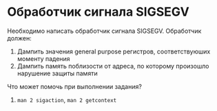 # Обработчик сигнала SIGSEGV

Необходимо написать обработчик сигнала SIGSEGV. Обработчик должен:

1.  Дампить значения general purpose регистров, соответствуюших моменту падения
2.  Дампить память поблизости от адреса, по которому произошло нарушение защиты памяти

Что может помочь при выполнении задания?

1.  `man 2 sigaction`, `man 2 getcontext`